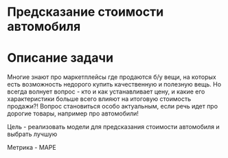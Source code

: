 # Предсказание стоимости автомобиля

# Описание задачи
Многие знают про маркетплейсы где продаются б/у вещи, на которых есть возможность недорого купить качественную и полезную вещь. Но всегда волнует вопрос - кто и как устанавливает цену, и какие его характеристики больше всего влияют на итоговую стоимость продажи?! Вопрос становиться особо актуальным, если речь идет про дорогие товары, например про автомобили!

Цель - реализовать модели для предсказания стоимости автомобиля и выбрать лучшую

Метрика - MAPE
